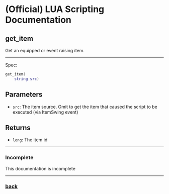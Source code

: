 
# (Official) LUA Scripting Documentation

## get_item

Get an equipped or event raising item.

___

Spec:

```lua
get_item(
	string src)
```

## Parameters

- `src`: The item source. Omit to get the item that caused the script to be executed (via ItemSwing event)

## Returns

- `long`: The item id

___

### Incomplete

This documentation is incomplete

___

### [back](../getters)
